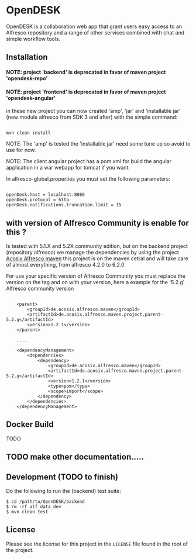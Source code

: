 # OpenDESK

OpenDESK is a collaboration web app that grant users easy access to an Alfresco repository and a range of 
other services combined with chat and simple workflow tools.

## Installation

#### NOTE: project 'backend' is deprecated in favor of maven project 'opendesk-repo'
#### NOTE: project 'frontend' is deprecated in favor of maven project 'opendesk-angular'

in these new project you can now created 'amp', 'jar' and 'installable jar' (new module alfresco from SDK 3 and after) with the simple command:

```

mvn clean install

```

NOTE: The 'amp' is tested the 'installable jar' need some tune up so avoid to use for now.

NOTE: The client angular project has a pom.xml for build the angular application in a war webapp for tomcat if you want.


In alfresco-global.properties you must set the following parameters:

```

openDesk.host = localhost:8080
openDesk.protocol = http
openDesk.notifications.truncation.limit = 15

```

## with version of Alfresco Community is enable for this ?

Is tested with 5.1.X and 5.2X community edition, but on the backend project (repository alfresco) we manage the dependencies by using the project [Acosix Alfresco maven](https://github.com/Acosix/alfresco-maven) this project is on the maven cetral and will take care of almost everything, from alfresco 4.2.0 to 6.2.0

For use your specific version of Alfresco Community you must replace the version on the <parent> tag and on <dependencyManagement> with your version, here a example for the '5.2.g' Alfresco community version

```

	<parent>
		<groupId>de.acosix.alfresco.maven</groupId>
		<artifactId>de.acosix.alfresco.maven.project.parent-5.2.g</artifactId>
		<version>1.2.1</version>
	</parent>
	
	....
	
	<dependencyManagement>
		<dependencies>
			<dependency>
				<groupId>de.acosix.alfresco.maven</groupId>
				<artifactId>de.acosix.alfresco.maven.project.parent-5.2.g</artifactId>
				<version>1.2.1</version>
				<type>pom</type>
				<scope>import</scope>
			</dependency>
		</dependencies>	
	</dependencyManagement>

```

## Docker Build

TODO 

## TODO make other documentation.....

## Development (TODO to finish)

Do the following to run the (backend) test suite:

```
$ cd /path/to/OpenDESK/backend
$ rm -rf alf_data_dev
$ mvn clean test
```

## License
Please see the license for this project in the `LICENSE` file found in the root of the project.
